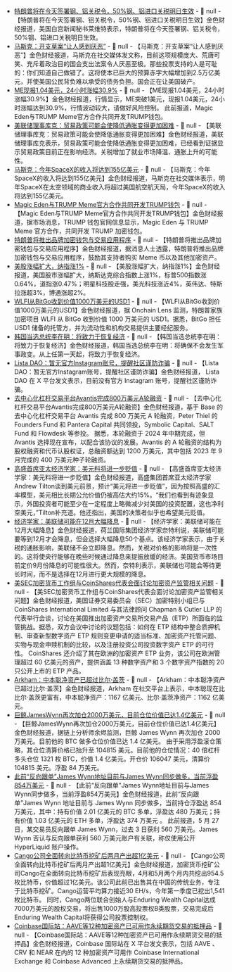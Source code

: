 - [特朗普将在今天签署钢、铝关税令，50%钢、铝进口关税明日生效](https://www.cls.cn/detail/2047918) - 📰 null - 【特朗普将在今天签署钢、铝关税令，50%钢、铝进口关税明日生效】金色财经报道，美国白宫新闻秘书莱维特表示，特朗普将在今天签署钢、铝关税令，50%钢、铝进口关税明日生效。
- [马斯克：开支草案“让人感到厌恶”](https://flash.jin10.com/detail/20250604013626511800) - 📰 null - 【马斯克：开支草案“让人感到厌恶”】金色财经报道，马斯克在社交媒体发文称，目前这项规模庞大、荒唐可笑、充斥着政治目的国会支出法案令人厌恶至极。那些投票支持的人是可耻的：你们知道自己做错了。这将使本已巨大的预算赤字大幅增加到2.5万亿美元，并使美国公民背负难以承受的债务负担。国会正在让美国破产。
- [ME现报1.04美元，24小时涨幅30.9%]() - 📰 null - 【ME现报1.04美元，24小时涨幅30.9%】金色财经报道，行情显示，ME突破1美元，现报1.04美元，24小时涨幅达到30.9%，行情波动较大，请做好风险控制。 
此前报道，Magic Eden与TRUMP Meme官方合作共同开发TRUMP钱包。
- [美联储理事库克：贸易政策可能会使降低通胀变得更加困难](https://www.cls.cn/detail/2047907) - 📰 null - 【美联储理事库克：贸易政策可能会使降低通胀变得更加困难】金色财经报道，美联储理事库克表示，贸易政策可能会使降低通胀变得更加困难，已经看到证据显示贸易政策目前正在影响经济。关税增加了就业市场降温、通胀上升的可能性。
- [马斯克：今年SpaceX的收入将达到155亿美元](https://flash.jin10.com/detail/20250604011736565800) - 📰 null - 【马斯克：今年SpaceX的收入将达到155亿美元】金色财经报道，马斯克在社交媒体表示，明年SpaceX在太空领域的商业收入将超过美国航空航天局，今年SpaceX的收入将达到155亿美元。
- [Magic Eden与TRUMP Meme官方合作共同开发TRUMP钱包]() - 📰 null - 【Magic Eden与TRUMP Meme官方合作共同开发TRUMP钱包】金色财经报道，据市场消息，TRUMP 钱包官网信息显示，Magic Eden 与 TRUMP Meme 官方合作，共同开发 TRUMP 加密钱包。
- [特朗普将推出品牌加密钱包与交易应用程序](https://x.com/DeItaone/status/1929941744306491626) - 📰 null - 【特朗普将推出品牌加密钱包与交易应用程序】金色财经报道，据消息人士透露，特朗普将推出品牌加密钱包与交易应用程序，鼓励其支持者购买 Meme 币以及其他加密资产。
- [美股涨幅扩大，纳指涨1%]() - 📰 null - 【美股涨幅扩大，纳指涨1%】金色财经报道，美国股市涨幅扩大，纳斯达克综合指数上涨1%，标普500指数涨0.64%，道指涨0.47%；明星科技股走强，美光科技涨近4%，英伟达、特斯拉涨超3%，博通涨超2%。
- [WLFI从BitGo收到价值1000万美元的USD1](https://x.com/OnchainLens/status/1929938474066682333) - 📰 null - 【WLFI从BitGo收到价值1000万美元的USD1】金色财经报道，据 Onchain Lens 监测，特朗普家族加密项目 WLFI 从 BitGo 收到价值 1000 万美元的 USD1。据悉，BitGo 担任 USD1 储备的托管方，并为流动性和机构交易提供主要经纪服务。
- [韩国当选总统李在明：将致力于恢复经济](https://flash.jin10.com/detail/20250604002046502800) - 📰 null - 【韩国当选总统李在明：将致力于恢复经济】金色财经报道，韩国当选总统李在明：将确保不会发生军事政变。从上任第一天起，将致力于恢复经济。
- [Lista DAO：暂无官方Instagram账号，提醒社区谨防诈骗]() - 📰 null - 【Lista DAO：暂无官方Instagram账号，提醒社区谨防诈骗】金色财经报道， Lista DAO 在 X 平台发文表示，目前没有官方 Instagram 账号，提醒社区谨防诈骗。
- [去中心化杠杆交易平台Avantis完成800万美元A轮融资](https://www.theblock.co/post/356775/peter-thiel-founders-fund-base-avantis-crypto-funding) - 📰 null - 【去中心化杠杆交易平台Avantis完成800万美元A轮融资】金色财经报道，基于 Base 的去中心化杠杆交易平台 Avantis 完成 800 万美元 A 轮融资，Peter Thiel 的 Founders Fund 和 Pantera Capital 共同领投，Symbolic Capital、SALT Fund 和 Flowdesk 等参投。 
据悉，本轮融资于 2024 年中期完成，但 Avantis 选择现在宣布，以配合该协议的发展。Avantis 的 A 轮融资的结构为股权融资和代币认股权证，总融资额达到 1200 万美元，其中包括 2023 年 9 月完成的 400 万美元种子轮融资。
- [高盛首席亚太经济学家：美元料将进一步贬值](https://www.cls.cn/detail/2047895) - 📰 null - 【高盛首席亚太经济学家：美元料将进一步贬值】金色财经报道，高盛集团首席亚太经济学家Andrew Tilton谈到美元前景，预计“美元将进一步贬值”，因为按照高盛的汇率模型，美元相比长期公允价值仍被高估大约15%。“我们也看到有迹象显示，外国投资者可能至少在一定程度上略微减少对美国的投资配置，这也净利空美元，”Tilton补充道。他还指出，美国的决策者似乎也希望美元贬值。
- [经济学家：美联储可能在12月大幅降息](https://flash.jin10.com/detail/20250603235602887800) - 📰 null - 【经济学家：美联储可能在12月大幅降息】金色财经报道，荷兰国际集团经济学家奈特利说，美联储可能要等到12月才会降息，但会选择大幅降息50个基点。该经济学家表示，由于关税的通胀影响，美联储不会立即降息。然而，关税对价格的影响将是一次性的。这将使央行能够在晚些时候通过降息来提振放缓的经济。美国货币市场目前定价9月份降息的可能性很大。然而，奈特利表示，美联储也可能会等待更长时间，而不是选择在12月进行更大规模的降息。
- [美SEC加密货币工作组与CoinShares代表会面讨论加密资产监管相关问题](https://www.sec.gov/files/ctf-memo-coinshares-international-limited-chapman-cutler-llp-060325.pdf) - 📰 null - 【美SEC加密货币工作组与CoinShares代表会面讨论加密资产监管相关问题】金色财经报道，美国证券交易委员会（SEC）加密特别小组已与 CoinShares International Limited 与其法律顾问 Chapman & Cutler LLP 的代表举行会谈，讨论在美国推出加密资产交易所交易产品（ETP）所面临的监管挑战。据悉，双方会议中讨论的议题包括：如何在 ETP 结构中整合质押机制、审查新型数字资产 ETP 规则变更申请的适当标准、加密资产托管问题、实物与现金申赎机制的比较，以及注册投资公司投资数字资产 ETP 的可行性。 
CoinShares 还介绍了其在欧洲的加密资产 ETP 业务，该公司在欧洲管理超过 60 亿美元的资产，提供涵盖 13 种数字资产和 3 个数字资产指数的 20 只公开上市的 ETP 产品。
- [Arkham：中本聪净资产已超过比尔·盖茨](https://x.com/arkham/status/1929928176454541563) - 📰 null - 【Arkham：中本聪净资产已超过比尔·盖茨】金色财经报道，Arkham 在社交平台上表示，中本聪现在比比尔·盖茨更富有，中本聪净资产：1167 亿美元、比尔·盖茨净资产：1162 亿美元。
- [巨鲸JamesWynn再次加仓2000万美元，目前仓位价值已达1.4亿美元](https://x.com/EmberCN/status/1929927733217505505) - 📰 null - 【巨鲸JamesWynn再次加仓2000万美元，目前仓位价值已达1.4亿美元】金色财经报道，据链上分析师余烬监测，巨鲸 James Wynn 再次加仓 2000 万美元。目前他的 BTC 做多仓位价值已达 1.4 亿美元。 
由于采用浮盈滚仓策略，其仓位清算价格已抬升至 104815 美元。目前他的仓位情况：40 倍杠杆多头仓位 1321 枚 BTC，价值 1.4 亿美元。开仓价 106047 美元，清算价 104815 美元。浮盈 84 万美元。
- [此前“反向跟单”James Wynn地址目前与James Wynn同步做多，当前浮盈854万美元](https://hypurrscan.io/address/0x225864AD63BA66272cD6bE3E65476A2EBA48c215) - 📰 null - 【此前“反向跟单”James Wynn地址目前与James Wynn同步做多，当前浮盈854万美元】金色财经报道，此前“反向跟单”James Wynn 地址目前与 James Wynn 同步做多，当前持仓浮盈达 854 万美元，其中：持有价值 2.01 亿美元的 BTC 多单，浮盈达 480 万美元；持有价值 1.03 亿美元的 ETH 多单，浮盈达 374 万美元 。 
此前报道，5 月 27 日，某交易员反向跟单 James Wynn，过去 3 日获利 560 万美元。James Wynn 否认与反向跟单获利 560 万美元账户有关联，称仅使用公开 HyperLiquid 账户操作。
- [Cango公司全面转向比特币挖矿后两月产出超1亿美元](https://cointelegraph.com/news/better-cango-produced-100m-of-bitcoin-in-first-two-months-after-mining-pivot) - 📰 null - 【Cango公司全面转向比特币挖矿后两月产出超1亿美元】金色财经报道，加密货币挖矿公司Cango在全面转向比特币挖矿后表现亮眼，4月和5月两个月内共挖出954.5枚比特币，价值超过1亿美元。该公司此前已出售其在中国的传统业务，专注于比特币挖矿。Cango运营平均算力接近30 EH/s，今年第一季度已挖出1,541枚比特币。 
同时，Cango两位联合创始人与Enduring Wealth Capital达成7000万美元的股权交易，将出售1000万股高投票权B类股票，交易完成后Enduring Wealth Capital将获得公司投票控制权。
- [Coinbase国际站：AAVE等12种加密资产已可用作永续期货交易的抵押品](https://x.com/CoinbaseIntExch/status/1929923580382388428) - 📰 null - 【Coinbase国际站：AAVE等12种加密资产已可用作永续期货交易的抵押品】金色财经报道，Coinbase 国际站在 X 平台发文表示，包括 AAVE 、 CRV 和 NEAR 在内的 12 种加密资产可用作 Coinbase International Exchange 和 Coinbase Advanced 上永续期货交易的抵押品。
